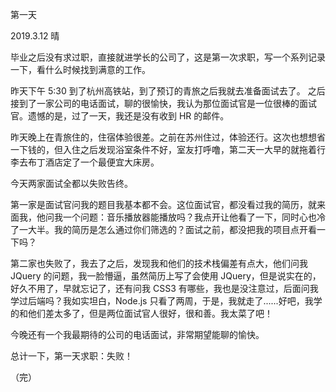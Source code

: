 第一天

2019.3.12 晴

毕业之后没有求过职，直接就进学长的公司了，这是第一次求职，写一个系列记录一下，看什么时候找到满意的工作。

昨天下午 5:30 到了杭州高铁站，到了预订的青旅之后我就去准备面试去了。
之后接到了一家公司的电话面试，聊的很愉快，我认为那位面试官是一位很棒的面试官。遗憾的是，过了一天，我还是没有收到 HR 的邮件。

昨天晚上在青旅住的，住宿体验很差。之前在苏州住过，体验还行。这次也想想省一下钱的，但入住之后发现浴室条件不好，室友打呼噜，第二天一大早的就拖着行李去布丁酒店定了一个最便宜大床房。

今天两家面试全都以失败告终。

第一家是面试官问我的题目我基本都不会。这位面试官，都没看过我的简历，就来面我，他问我一个问题：音乐播放器能播放吗？我点开让他看了一下，同时心也冷了一大半。我的简历是怎么通过你们筛选的？面试之前，都没把我的项目点开看一下吗？

第二家也失败了，我去了之后，发现我和他们的技术栈偏差有点大，他们问我 JQuery 的问题，我一脸懵逼，虽然简历上写了会使用 JQuery，但是说实在的，好久不用了，早就忘记了，还有问我 CSS3 有哪些，我也是没注意过，后面问我学过后端吗？我如实坦白，Node.js 只看了两周，于是，我就走了......好吧，我学的和他们差太多了，但是两位面试官人很好，很和善。我太菜了吧！

今晚还有一个我最期待的公司的电话面试，非常期望能聊的愉快。

总计一下，第一天求职：失败！

（完）



